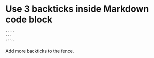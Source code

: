 # Use 3 backticks inside Markdown code block

`````
````
```
````
`````

Add more backticks to the fence.